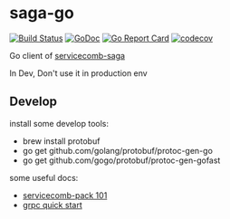 # saga-go
[![Build Status](https://travis-ci.org/saga-go/saga-go.svg?branch=master)](https://travis-ci.org/saga-go/saga-go) [![GoDoc](https://godoc.org/github.com/saga-go/saga-go?status.svg)](https://godoc.org/github.com/saga-go/saga-go) [![Go Report Card](https://goreportcard.com/badge/github.com/saga-go/saga-go)](https://goreportcard.com/report/github.com/saga-go/saga-go) [![codecov](https://codecov.io/gh/saga-go/saga-go/branch/master/graph/badge.svg)](https://codecov.io/gh/saga-go/saga-go)

Go client of [servicecomb-saga](https://github.com/apache/servicecomb-pack)

In Dev, Don't use it in production env

## Develop

install some develop tools:

* brew install protobuf
* go get github.com/golang/protobuf/protoc-gen-go
* go get github.com/gogo/protobuf/protoc-gen-gofast

some useful docs:

* [servicecomb-pack 101](https://github.com/apache/servicecomb-pack/blob/master/README.md)
* [grpc quick start](https://grpc.io/docs/languages/go/quickstart/)
